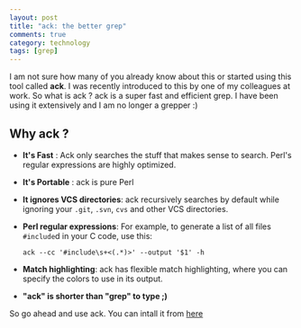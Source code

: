 ```yaml
---
layout: post
title: "ack: the better grep"
comments: true
category: technology
tags: [grep]
---
```

I am not sure how many of you already know about this or started using this tool called **ack**. I was recently introduced to this by one of my colleagues at work. So what is ack ? ack is a super fast and efficient grep. I have been using it extensively and I am no longer a grepper :)

## Why ack ?

* **It's Fast** : Ack only searches the stuff that makes sense to search. Perl's regular expressions are highly optimized.
* **It's Portable** : ack is pure Perl
* **It ignores VCS directories**: ack recursively searches by default while ignoring your `.git`, `.svn`, `cvs` and other VCS directories.
* **Perl regular expressions**: For example, to generate a list of all files `#include`d in your C code, use this:
    
    `ack --cc '#include\s+<(.*)>' --output '$1' -h`
* **Match highlighting**: ack has flexible match highlighting, where you can specify the colors to use in its output.
* **\"ack\" is shorter than \"grep\" to type ;)**

So go ahead and use ack. You can intall it from [here](http://betterthangrep.com/install/) 



